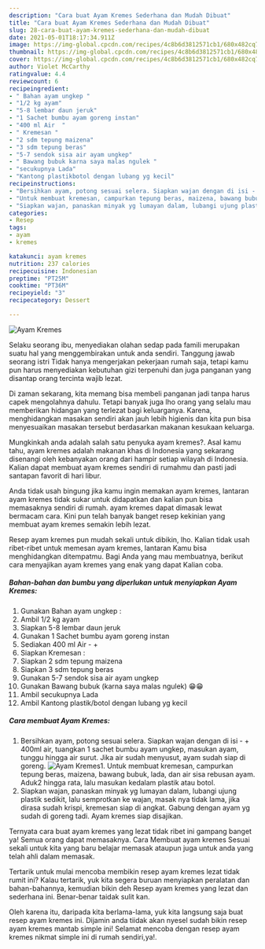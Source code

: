 ```yaml
---
description: "Cara buat Ayam Kremes Sederhana dan Mudah Dibuat"
title: "Cara buat Ayam Kremes Sederhana dan Mudah Dibuat"
slug: 28-cara-buat-ayam-kremes-sederhana-dan-mudah-dibuat
date: 2021-05-01T18:17:34.911Z
image: https://img-global.cpcdn.com/recipes/4c8b6d3812571cb1/680x482cq70/ayam-kremes-foto-resep-utama.jpg
thumbnail: https://img-global.cpcdn.com/recipes/4c8b6d3812571cb1/680x482cq70/ayam-kremes-foto-resep-utama.jpg
cover: https://img-global.cpcdn.com/recipes/4c8b6d3812571cb1/680x482cq70/ayam-kremes-foto-resep-utama.jpg
author: Violet McCarthy
ratingvalue: 4.4
reviewcount: 6
recipeingredient:
- " Bahan ayam ungkep "
- "1/2 kg ayam"
- "5-8 lembar daun jeruk"
- "1 Sachet bumbu ayam goreng instan"
- "400 ml Air  "
- " Kremesan "
- "2 sdm tepung maizena"
- "3 sdm tepung beras"
- "5-7 sendok sisa air ayam ungkep"
- " Bawang bubuk karna saya malas ngulek "
- "secukupnya Lada"
- "Kantong plastikbotol dengan lubang yg kecil"
recipeinstructions:
- "Bersihkan ayam, potong sesuai selera. Siapkan wajan dengan di isi - + 400ml air, tuangkan 1 sachet bumbu ayam ungkep, masukan ayam, tunggu hingga air surut. Jika air sudah menyusut, ayam sudah siap di goreng."
- "Untuk membuat kremesan, campurkan tepung beras, maizena, bawang bubuk, lada, dan air sisa rebusan ayam. Aduk2 hingga rata, lalu masukan kedalam plastik atau botol."
- "Siapkan wajan, panaskan minyak yg lumayan dalam, lubangi ujung plastik sedikit, lalu semprotkan ke wajan, masak nya tidak lama, jika dirasa sudah krispi, kremesan siap di angkat. Gabung dengan ayam yg sudah di goreng tadi. Ayam kremes siap disajikan."
categories:
- Resep
tags:
- ayam
- kremes

katakunci: ayam kremes 
nutrition: 237 calories
recipecuisine: Indonesian
preptime: "PT25M"
cooktime: "PT36M"
recipeyield: "3"
recipecategory: Dessert

---
```



![Ayam Kremes](https://img-global.cpcdn.com/recipes/4c8b6d3812571cb1/680x482cq70/ayam-kremes-foto-resep-utama.jpg)

Selaku seorang ibu, menyediakan olahan sedap pada famili merupakan suatu hal yang menggembirakan untuk anda sendiri. Tanggung jawab seorang istri Tidak hanya mengerjakan pekerjaan rumah saja, tetapi kamu pun harus menyediakan kebutuhan gizi terpenuhi dan juga panganan yang disantap orang tercinta wajib lezat.

Di zaman  sekarang, kita memang bisa membeli panganan jadi tanpa harus capek mengolahnya dahulu. Tetapi banyak juga lho orang yang selalu mau memberikan hidangan yang terlezat bagi keluarganya. Karena, menghidangkan masakan sendiri akan jauh lebih higienis dan kita pun bisa menyesuaikan masakan tersebut berdasarkan makanan kesukaan keluarga. 



Mungkinkah anda adalah salah satu penyuka ayam kremes?. Asal kamu tahu, ayam kremes adalah makanan khas di Indonesia yang sekarang disenangi oleh kebanyakan orang dari hampir setiap wilayah di Indonesia. Kalian dapat membuat ayam kremes sendiri di rumahmu dan pasti jadi santapan favorit di hari libur.

Anda tidak usah bingung jika kamu ingin memakan ayam kremes, lantaran ayam kremes tidak sukar untuk didapatkan dan kalian pun bisa memasaknya sendiri di rumah. ayam kremes dapat dimasak lewat bermacam cara. Kini pun telah banyak banget resep kekinian yang membuat ayam kremes semakin lebih lezat.

Resep ayam kremes pun mudah sekali untuk dibikin, lho. Kalian tidak usah ribet-ribet untuk memesan ayam kremes, lantaran Kamu bisa menghidangkan ditempatmu. Bagi Anda yang mau membuatnya, berikut cara menyajikan ayam kremes yang enak yang dapat Kalian coba.

<!--inarticleads1-->

##### Bahan-bahan dan bumbu yang diperlukan untuk menyiapkan Ayam Kremes:

1. Gunakan  Bahan ayam ungkep :
1. Ambil 1/2 kg ayam
1. Siapkan 5-8 lembar daun jeruk
1. Gunakan 1 Sachet bumbu ayam goreng instan
1. Sediakan 400 ml Air - +
1. Siapkan  Kremesan :
1. Siapkan 2 sdm tepung maizena
1. Siapkan 3 sdm tepung beras
1. Gunakan 5-7 sendok sisa air ayam ungkep
1. Gunakan  Bawang bubuk (karna saya malas ngulek) 😁😁
1. Ambil secukupnya Lada
1. Ambil Kantong plastik/botol dengan lubang yg kecil




<!--inarticleads2-->

##### Cara membuat Ayam Kremes:

1. Bersihkan ayam, potong sesuai selera. Siapkan wajan dengan di isi - + 400ml air, tuangkan 1 sachet bumbu ayam ungkep, masukan ayam, tunggu hingga air surut. Jika air sudah menyusut, ayam sudah siap di goreng.
<img src="https://img-global.cpcdn.com/steps/0cd1a79f527b0a1c/160x128cq70/ayam-kremes-langkah-memasak-1-foto.jpg" alt="Ayam Kremes">1. Untuk membuat kremesan, campurkan tepung beras, maizena, bawang bubuk, lada, dan air sisa rebusan ayam. Aduk2 hingga rata, lalu masukan kedalam plastik atau botol.
1. Siapkan wajan, panaskan minyak yg lumayan dalam, lubangi ujung plastik sedikit, lalu semprotkan ke wajan, masak nya tidak lama, jika dirasa sudah krispi, kremesan siap di angkat. Gabung dengan ayam yg sudah di goreng tadi. Ayam kremes siap disajikan.




Ternyata cara buat ayam kremes yang lezat tidak ribet ini gampang banget ya! Semua orang dapat memasaknya. Cara Membuat ayam kremes Sesuai sekali untuk kita yang baru belajar memasak ataupun juga untuk anda yang telah ahli dalam memasak.

Tertarik untuk mulai mencoba membikin resep ayam kremes lezat tidak rumit ini? Kalau tertarik, yuk kita segera buruan menyiapkan peralatan dan bahan-bahannya, kemudian bikin deh Resep ayam kremes yang lezat dan sederhana ini. Benar-benar taidak sulit kan. 

Oleh karena itu, daripada kita berlama-lama, yuk kita langsung saja buat resep ayam kremes ini. Dijamin anda tiidak akan nyesel sudah bikin resep ayam kremes mantab simple ini! Selamat mencoba dengan resep ayam kremes nikmat simple ini di rumah sendiri,ya!.

